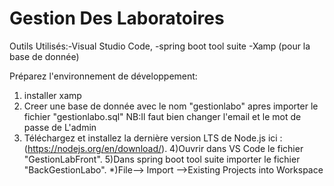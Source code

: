 # Gestion Des Laboratoires

Outils Utilisés:-Visual Studio Code,
		-spring boot tool suite
		-Xamp (pour la base de donnée)

Préparez l'environnement de développement:
1) installer xamp 
2) Creer une base de donnée avec le nom "gestionlabo" apres importer le fichier "gestionlabo.sql" 
	NB:Il faut bien changer l'email et le mot de passe de L'admin
3) Téléchargez et installez la dernière version LTS de Node.js ici :(https://nodejs.org/en/download/).
4)Ouvrir dans VS Code le fichier "GestionLabFront".
5)Dans spring boot tool suite importer le fichier "BackGestionLabo".
			*)File--> Import -->Existing Projects into Workspace 
